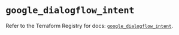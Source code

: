 # `google_dialogflow_intent`

Refer to the Terraform Registry for docs: [`google_dialogflow_intent`](https://registry.terraform.io/providers/hashicorp/google-beta/6.36.0/docs/resources/google_dialogflow_intent).
